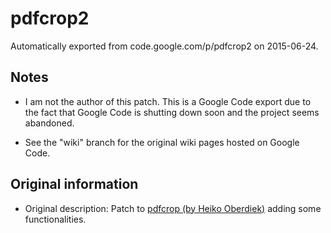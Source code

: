 # pdfcrop2
Automatically exported from code.google.com/p/pdfcrop2 on 2015-06-24.

## Notes

- I am not the author of this patch. This is a Google Code export due to the fact that Google Code is shutting down soon and the project seems abandoned.

- See the "wiki" branch for the original wiki pages hosted on Google Code.

## Original information

- Original description: Patch to [pdfcrop (by Heiko Oberdiek)](https://www.ctan.org/pkg/pdfcrop?lang=en) adding some functionalities.

